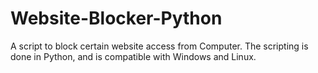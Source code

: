 # Website-Blocker-Python
A script to block certain website access from Computer. The scripting is done in Python, and is compatible with Windows and Linux.
